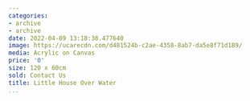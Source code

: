```yaml
---
categories:
- archive
- archive
date: 2022-04-09 13:18:38.477640
image: https://ucarecdn.com/d481524b-c2ae-4358-8ab7-da5e8f71d189/
media: Acrylic on Canvas
price: '0'
size: 120 x 60cm
sold: Contact Us
title: Little House Over Water
...
```

